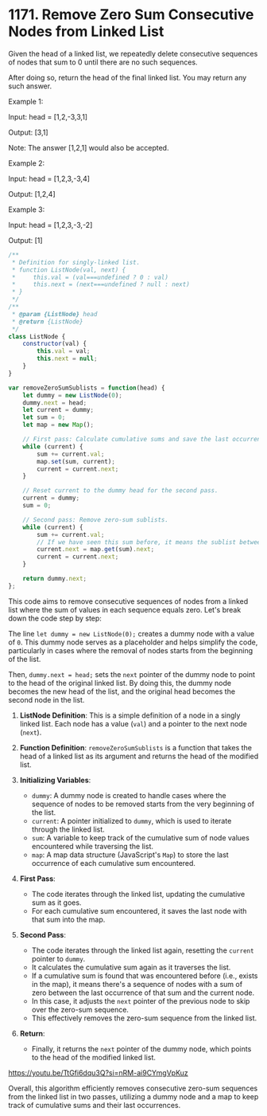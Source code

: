 # 1171. Remove Zero Sum Consecutive Nodes from Linked List

Given the head of a linked list, we repeatedly delete consecutive sequences of nodes that sum to 0 until there are no such sequences.

After doing so, return the head of the final linked list.  You may return any such answer.

Example 1:

Input: head = [1,2,-3,3,1]

Output: [3,1]

Note: The answer [1,2,1] would also be accepted.

Example 2:


Input: head = [1,2,3,-3,4]

Output: [1,2,4]

Example 3:

Input: head = [1,2,3,-3,-2]

Output: [1]


```javascript
/**
 * Definition for singly-linked list.
 * function ListNode(val, next) {
 *     this.val = (val===undefined ? 0 : val)
 *     this.next = (next===undefined ? null : next)
 * }
 */
/**
 * @param {ListNode} head
 * @return {ListNode}
 */
class ListNode {
    constructor(val) {
        this.val = val;
        this.next = null;
    }
}

var removeZeroSumSublists = function(head) {
    let dummy = new ListNode(0);
    dummy.next = head;
    let current = dummy;
    let sum = 0;
    let map = new Map();

    // First pass: Calculate cumulative sums and save the last occurrence of each sum.
    while (current) {
        sum += current.val;
        map.set(sum, current);
        current = current.next;
    }

    // Reset current to the dummy head for the second pass.
    current = dummy;
    sum = 0;

    // Second pass: Remove zero-sum sublists.
    while (current) {
        sum += current.val;
        // If we have seen this sum before, it means the sublist between the previous occurrence and this one sums to zero.
        current.next = map.get(sum).next;
        current = current.next;
    }

    return dummy.next;
};

```
 

This code aims to remove consecutive sequences of nodes from a linked list where the sum of values in each sequence equals zero. Let's break down the code step by step:


The line `let dummy = new ListNode(0);` creates a dummy node with a value of `0`. This dummy node serves as a placeholder and helps simplify the code, particularly in cases where the removal of nodes starts from the beginning of the list.

Then, `dummy.next = head;` sets the `next` pointer of the dummy node to point to the head of the original linked list. By doing this, the dummy node becomes the new head of the list, and the original head becomes the second node in the list.





1. **ListNode Definition**: This is a simple definition of a node in a singly linked list. Each node has a value (`val`) and a pointer to the next node (`next`).

2. **Function Definition**: `removeZeroSumSublists` is a function that takes the head of a linked list as its argument and returns the head of the modified list.

3. **Initializing Variables**:
   - `dummy`: A dummy node is created to handle cases where the sequence of nodes to be removed starts from the very beginning of the list.
   - `current`: A pointer initialized to `dummy`, which is used to iterate through the linked list.
   - `sum`: A variable to keep track of the cumulative sum of node values encountered while traversing the list.
   - `map`: A map data structure (JavaScript's `Map`) to store the last occurrence of each cumulative sum encountered.

4. **First Pass**:
   - The code iterates through the linked list, updating the cumulative sum as it goes.
   - For each cumulative sum encountered, it saves the last node with that sum into the map.

5. **Second Pass**:
   - The code iterates through the linked list again, resetting the `current` pointer to `dummy`.
   - It calculates the cumulative sum again as it traverses the list.
   - If a cumulative sum is found that was encountered before (i.e., exists in the map), it means there's a sequence of nodes with a sum of zero between the last occurrence of that sum and the current node.
   - In this case, it adjusts the `next` pointer of the previous node to skip over the zero-sum sequence.
   - This effectively removes the zero-sum sequence from the linked list.

6. **Return**:
   - Finally, it returns the `next` pointer of the dummy node, which points to the head of the modified linked list.

https://youtu.be/TtGfi6dqu3Q?si=nRM-ai9CYmgVpKuz

Overall, this algorithm efficiently removes consecutive zero-sum sequences from the linked list in two passes, utilizing a dummy node and a map to keep track of cumulative sums and their last occurrences.

